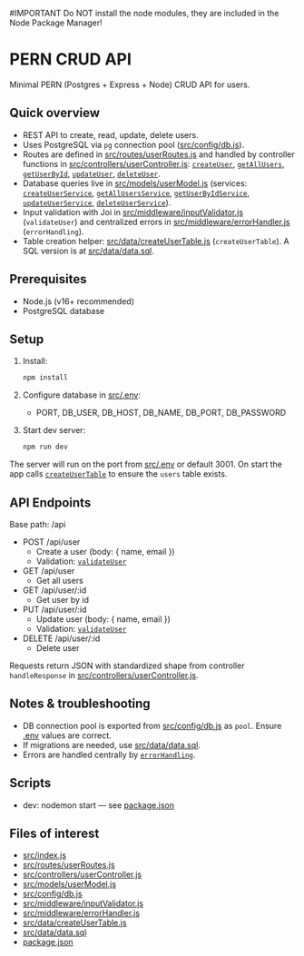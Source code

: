 #IMPORTANT
Do NOT install the node modules, they are included in the Node Package Manager!

# PERN CRUD API

Minimal PERN (Postgres + Express + Node) CRUD API for users.

## Quick overview
- REST API to create, read, update, delete users.
- Uses PostgreSQL via `pg` connection pool ([src/config/db.js](src/config/db.js)).
- Routes are defined in [src/routes/userRoutes.js](src/routes/userRoutes.js) and handled by controller functions in [src/controllers/userController.js](src/controllers/userController.js): [`createUser`](src/controllers/userController.js), [`getAllUsers`](src/controllers/userController.js), [`getUserById`](src/controllers/userController.js), [`updateUser`](src/controllers/userController.js), [`deleteUser`](src/controllers/userController.js).
- Database queries live in [src/models/userModel.js](src/models/userModel.js) (services: [`createUserService`](src/models/userModel.js), [`getAllUsersService`](src/models/userModel.js), [`getUserByIdService`](src/models/userModel.js), [`updateUserService`](src/models/userModel.js), [`deleteUserService`](src/models/userModel.js)).
- Input validation with Joi in [src/middleware/inputValidator.js](src/middleware/inputValidator.js) (`validateUser`) and centralized errors in [src/middleware/errorHandler.js](src/middleware/errorHandler.js) (`errorHandling`).
- Table creation helper: [src/data/createUserTable.js](src/data/createUserTable.js) (`createUserTable`). A SQL version is at [src/data/data.sql](src/data/data.sql).

## Prerequisites
- Node.js (v16+ recommended)
- PostgreSQL database

## Setup
1. Install:
   ```sh
   npm install
   ```
2. Configure database in [src/.env](src/.env):
   - PORT, DB_USER, DB_HOST, DB_NAME, DB_PORT, DB_PASSWORD

3. Start dev server:
   ```sh
   npm run dev
   ```

The server will run on the port from [src/.env](src/.env) or default 3001. On start the app calls [`createUserTable`](src/data/createUserTable.js) to ensure the `users` table exists.

## API Endpoints
Base path: /api

- POST /api/user
  - Create a user (body: { name, email })
  - Validation: [`validateUser`](src/middleware/inputValidator.js)
- GET /api/user
  - Get all users
- GET /api/user/:id
  - Get user by id
- PUT /api/user/:id
  - Update user (body: { name, email })
  - Validation: [`validateUser`](src/middleware/inputValidator.js)
- DELETE /api/user/:id
  - Delete user

Requests return JSON with standardized shape from controller `handleResponse` in [src/controllers/userController.js](src/controllers/userController.js).

## Notes & troubleshooting
- DB connection pool is exported from [src/config/db.js](src/config/db.js) as `pool`. Ensure [.env](src/.env) values are correct.
- If migrations are needed, use [src/data/data.sql](src/data/data.sql).
- Errors are handled centrally by [`errorHandling`](src/middleware/errorHandler.js).

## Scripts
- dev: nodemon start — see [package.json](package.json)

## Files of interest
- [src/index.js](src/index.js)
- [src/routes/userRoutes.js](src/routes/userRoutes.js)
- [src/controllers/userController.js](src/controllers/userController.js)
- [src/models/userModel.js](src/models/userModel.js)
- [src/config/db.js](src/config/db.js)
- [src/middleware/inputValidator.js](src/middleware/inputValidator.js)
- [src/middleware/errorHandler.js](src/middleware/errorHandler.js)
- [src/data/createUserTable.js](src/data/createUserTable.js)
- [src/data/data.sql](src/data/data.sql)
- [package.json](package.json)
